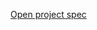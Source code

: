 [Open project spec](https://rawcdn.githack.com/paulruziskey/cpp-level-one/698012b25959cd356a06fb250c4b3cdbf022815e/module_two/project_two/project_two_buggy_inventory.html)